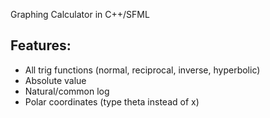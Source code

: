 Graphing Calculator in C++/SFML

## Features:
- All trig functions (normal, reciprocal, inverse, hyperbolic)
- Absolute value
- Natural/common log
- Polar coordinates (type theta instead of x)
